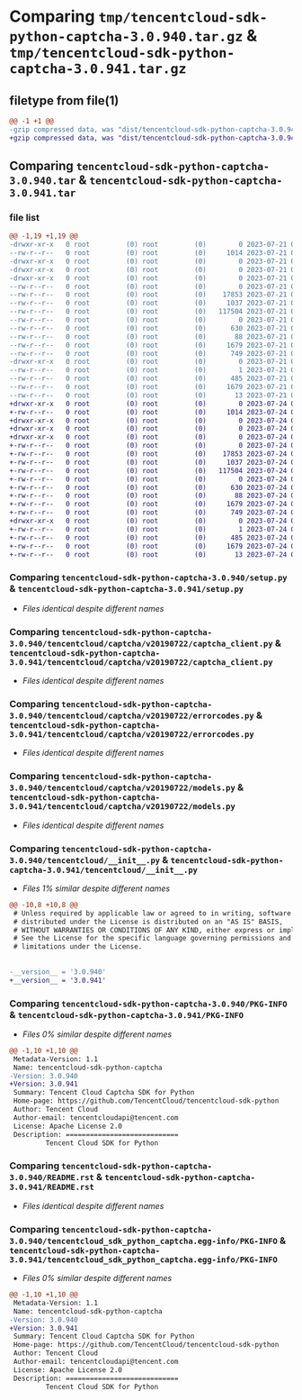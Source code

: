 # Comparing `tmp/tencentcloud-sdk-python-captcha-3.0.940.tar.gz` & `tmp/tencentcloud-sdk-python-captcha-3.0.941.tar.gz`

## filetype from file(1)

```diff
@@ -1 +1 @@
-gzip compressed data, was "dist/tencentcloud-sdk-python-captcha-3.0.940.tar", last modified: Fri Jul 21 00:23:58 2023, max compression
+gzip compressed data, was "dist/tencentcloud-sdk-python-captcha-3.0.941.tar", last modified: Mon Jul 24 00:32:00 2023, max compression
```

## Comparing `tencentcloud-sdk-python-captcha-3.0.940.tar` & `tencentcloud-sdk-python-captcha-3.0.941.tar`

### file list

```diff
@@ -1,19 +1,19 @@
-drwxr-xr-x   0 root         (0) root         (0)        0 2023-07-21 00:23:58.000000 tencentcloud-sdk-python-captcha-3.0.940/
--rw-r--r--   0 root         (0) root         (0)     1014 2023-07-21 00:23:58.000000 tencentcloud-sdk-python-captcha-3.0.940/setup.py
-drwxr-xr-x   0 root         (0) root         (0)        0 2023-07-21 00:23:58.000000 tencentcloud-sdk-python-captcha-3.0.940/tencentcloud/
-drwxr-xr-x   0 root         (0) root         (0)        0 2023-07-21 00:23:58.000000 tencentcloud-sdk-python-captcha-3.0.940/tencentcloud/captcha/
-drwxr-xr-x   0 root         (0) root         (0)        0 2023-07-21 00:23:58.000000 tencentcloud-sdk-python-captcha-3.0.940/tencentcloud/captcha/v20190722/
--rw-r--r--   0 root         (0) root         (0)        0 2023-07-21 00:23:58.000000 tencentcloud-sdk-python-captcha-3.0.940/tencentcloud/captcha/v20190722/__init__.py
--rw-r--r--   0 root         (0) root         (0)    17853 2023-07-21 00:23:58.000000 tencentcloud-sdk-python-captcha-3.0.940/tencentcloud/captcha/v20190722/captcha_client.py
--rw-r--r--   0 root         (0) root         (0)     1037 2023-07-21 00:23:58.000000 tencentcloud-sdk-python-captcha-3.0.940/tencentcloud/captcha/v20190722/errorcodes.py
--rw-r--r--   0 root         (0) root         (0)   117504 2023-07-21 00:23:58.000000 tencentcloud-sdk-python-captcha-3.0.940/tencentcloud/captcha/v20190722/models.py
--rw-r--r--   0 root         (0) root         (0)        0 2023-07-21 00:23:58.000000 tencentcloud-sdk-python-captcha-3.0.940/tencentcloud/captcha/__init__.py
--rw-r--r--   0 root         (0) root         (0)      630 2023-07-21 00:23:58.000000 tencentcloud-sdk-python-captcha-3.0.940/tencentcloud/__init__.py
--rw-r--r--   0 root         (0) root         (0)       88 2023-07-21 00:23:58.000000 tencentcloud-sdk-python-captcha-3.0.940/setup.cfg
--rw-r--r--   0 root         (0) root         (0)     1679 2023-07-21 00:23:58.000000 tencentcloud-sdk-python-captcha-3.0.940/PKG-INFO
--rw-r--r--   0 root         (0) root         (0)      749 2023-07-21 00:23:58.000000 tencentcloud-sdk-python-captcha-3.0.940/README.rst
-drwxr-xr-x   0 root         (0) root         (0)        0 2023-07-21 00:23:58.000000 tencentcloud-sdk-python-captcha-3.0.940/tencentcloud_sdk_python_captcha.egg-info/
--rw-r--r--   0 root         (0) root         (0)        1 2023-07-21 00:23:58.000000 tencentcloud-sdk-python-captcha-3.0.940/tencentcloud_sdk_python_captcha.egg-info/dependency_links.txt
--rw-r--r--   0 root         (0) root         (0)      485 2023-07-21 00:23:58.000000 tencentcloud-sdk-python-captcha-3.0.940/tencentcloud_sdk_python_captcha.egg-info/SOURCES.txt
--rw-r--r--   0 root         (0) root         (0)     1679 2023-07-21 00:23:58.000000 tencentcloud-sdk-python-captcha-3.0.940/tencentcloud_sdk_python_captcha.egg-info/PKG-INFO
--rw-r--r--   0 root         (0) root         (0)       13 2023-07-21 00:23:58.000000 tencentcloud-sdk-python-captcha-3.0.940/tencentcloud_sdk_python_captcha.egg-info/top_level.txt
+drwxr-xr-x   0 root         (0) root         (0)        0 2023-07-24 00:32:00.000000 tencentcloud-sdk-python-captcha-3.0.941/
+-rw-r--r--   0 root         (0) root         (0)     1014 2023-07-24 00:32:00.000000 tencentcloud-sdk-python-captcha-3.0.941/setup.py
+drwxr-xr-x   0 root         (0) root         (0)        0 2023-07-24 00:32:00.000000 tencentcloud-sdk-python-captcha-3.0.941/tencentcloud/
+drwxr-xr-x   0 root         (0) root         (0)        0 2023-07-24 00:32:00.000000 tencentcloud-sdk-python-captcha-3.0.941/tencentcloud/captcha/
+drwxr-xr-x   0 root         (0) root         (0)        0 2023-07-24 00:32:00.000000 tencentcloud-sdk-python-captcha-3.0.941/tencentcloud/captcha/v20190722/
+-rw-r--r--   0 root         (0) root         (0)        0 2023-07-24 00:32:00.000000 tencentcloud-sdk-python-captcha-3.0.941/tencentcloud/captcha/v20190722/__init__.py
+-rw-r--r--   0 root         (0) root         (0)    17853 2023-07-24 00:32:00.000000 tencentcloud-sdk-python-captcha-3.0.941/tencentcloud/captcha/v20190722/captcha_client.py
+-rw-r--r--   0 root         (0) root         (0)     1037 2023-07-24 00:32:00.000000 tencentcloud-sdk-python-captcha-3.0.941/tencentcloud/captcha/v20190722/errorcodes.py
+-rw-r--r--   0 root         (0) root         (0)   117504 2023-07-24 00:32:00.000000 tencentcloud-sdk-python-captcha-3.0.941/tencentcloud/captcha/v20190722/models.py
+-rw-r--r--   0 root         (0) root         (0)        0 2023-07-24 00:32:00.000000 tencentcloud-sdk-python-captcha-3.0.941/tencentcloud/captcha/__init__.py
+-rw-r--r--   0 root         (0) root         (0)      630 2023-07-24 00:32:00.000000 tencentcloud-sdk-python-captcha-3.0.941/tencentcloud/__init__.py
+-rw-r--r--   0 root         (0) root         (0)       88 2023-07-24 00:32:00.000000 tencentcloud-sdk-python-captcha-3.0.941/setup.cfg
+-rw-r--r--   0 root         (0) root         (0)     1679 2023-07-24 00:32:00.000000 tencentcloud-sdk-python-captcha-3.0.941/PKG-INFO
+-rw-r--r--   0 root         (0) root         (0)      749 2023-07-24 00:32:00.000000 tencentcloud-sdk-python-captcha-3.0.941/README.rst
+drwxr-xr-x   0 root         (0) root         (0)        0 2023-07-24 00:32:00.000000 tencentcloud-sdk-python-captcha-3.0.941/tencentcloud_sdk_python_captcha.egg-info/
+-rw-r--r--   0 root         (0) root         (0)        1 2023-07-24 00:32:00.000000 tencentcloud-sdk-python-captcha-3.0.941/tencentcloud_sdk_python_captcha.egg-info/dependency_links.txt
+-rw-r--r--   0 root         (0) root         (0)      485 2023-07-24 00:32:00.000000 tencentcloud-sdk-python-captcha-3.0.941/tencentcloud_sdk_python_captcha.egg-info/SOURCES.txt
+-rw-r--r--   0 root         (0) root         (0)     1679 2023-07-24 00:32:00.000000 tencentcloud-sdk-python-captcha-3.0.941/tencentcloud_sdk_python_captcha.egg-info/PKG-INFO
+-rw-r--r--   0 root         (0) root         (0)       13 2023-07-24 00:32:00.000000 tencentcloud-sdk-python-captcha-3.0.941/tencentcloud_sdk_python_captcha.egg-info/top_level.txt
```

### Comparing `tencentcloud-sdk-python-captcha-3.0.940/setup.py` & `tencentcloud-sdk-python-captcha-3.0.941/setup.py`

 * *Files identical despite different names*

### Comparing `tencentcloud-sdk-python-captcha-3.0.940/tencentcloud/captcha/v20190722/captcha_client.py` & `tencentcloud-sdk-python-captcha-3.0.941/tencentcloud/captcha/v20190722/captcha_client.py`

 * *Files identical despite different names*

### Comparing `tencentcloud-sdk-python-captcha-3.0.940/tencentcloud/captcha/v20190722/errorcodes.py` & `tencentcloud-sdk-python-captcha-3.0.941/tencentcloud/captcha/v20190722/errorcodes.py`

 * *Files identical despite different names*

### Comparing `tencentcloud-sdk-python-captcha-3.0.940/tencentcloud/captcha/v20190722/models.py` & `tencentcloud-sdk-python-captcha-3.0.941/tencentcloud/captcha/v20190722/models.py`

 * *Files identical despite different names*

### Comparing `tencentcloud-sdk-python-captcha-3.0.940/tencentcloud/__init__.py` & `tencentcloud-sdk-python-captcha-3.0.941/tencentcloud/__init__.py`

 * *Files 1% similar despite different names*

```diff
@@ -10,8 +10,8 @@
 # Unless required by applicable law or agreed to in writing, software
 # distributed under the License is distributed on an "AS IS" BASIS,
 # WITHOUT WARRANTIES OR CONDITIONS OF ANY KIND, either express or implied.
 # See the License for the specific language governing permissions and
 # limitations under the License.
 
 
-__version__ = '3.0.940'
+__version__ = '3.0.941'
```

### Comparing `tencentcloud-sdk-python-captcha-3.0.940/PKG-INFO` & `tencentcloud-sdk-python-captcha-3.0.941/PKG-INFO`

 * *Files 0% similar despite different names*

```diff
@@ -1,10 +1,10 @@
 Metadata-Version: 1.1
 Name: tencentcloud-sdk-python-captcha
-Version: 3.0.940
+Version: 3.0.941
 Summary: Tencent Cloud Captcha SDK for Python
 Home-page: https://github.com/TencentCloud/tencentcloud-sdk-python
 Author: Tencent Cloud
 Author-email: tencentcloudapi@tencent.com
 License: Apache License 2.0
 Description: ============================
         Tencent Cloud SDK for Python
```

### Comparing `tencentcloud-sdk-python-captcha-3.0.940/README.rst` & `tencentcloud-sdk-python-captcha-3.0.941/README.rst`

 * *Files identical despite different names*

### Comparing `tencentcloud-sdk-python-captcha-3.0.940/tencentcloud_sdk_python_captcha.egg-info/PKG-INFO` & `tencentcloud-sdk-python-captcha-3.0.941/tencentcloud_sdk_python_captcha.egg-info/PKG-INFO`

 * *Files 0% similar despite different names*

```diff
@@ -1,10 +1,10 @@
 Metadata-Version: 1.1
 Name: tencentcloud-sdk-python-captcha
-Version: 3.0.940
+Version: 3.0.941
 Summary: Tencent Cloud Captcha SDK for Python
 Home-page: https://github.com/TencentCloud/tencentcloud-sdk-python
 Author: Tencent Cloud
 Author-email: tencentcloudapi@tencent.com
 License: Apache License 2.0
 Description: ============================
         Tencent Cloud SDK for Python
```

